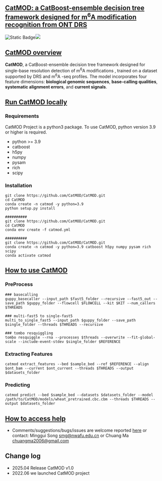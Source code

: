 ## [CatMOD: a CatBoost-ensemble decision tree framework designed for  m<sup>6</sup>A modification recognition from ONT DRS](https://cma2015.github.io/CatMOD)

![Static Badge](https://img.shields.io/badge/Linux-blue?logo=Linux&logoColor=white)![](https://camo.githubusercontent.com/cd1d74df39562c27a5d2700b62a3c29bf1fc8469f1485c36fba8a06336604a3f/68747470733a2f2f696d672e736869656c64732e696f2f62616467652f6c616e67756167652d707974686f6e2d626c75652e737667)

## [CatMOD overview](https://cma2015.github.io/CatMOD/)

<b>CatMOD</b>, a CatBoost-ensemble decision tree framework designed for single-base resolution detection of m<sup>6</sup>A modifications , trained on a dataset supported by DRS and m<sup>6</sup>A -seq profiles. The model incorporates four feature dimensions: <b>biological genomic sequences</b>, <b>base-calling qualities</b>, <b>systematic alignment errors</b>, and <b>current signals</b>.




## [Run CatMOD locally](https://cma2015.github.io/CatMOD/)
### Requirements
CatMOD Project is a python3 package. To use CatMOD, python version 3.9 or higher is required.

- python >= 3.9
- catboost
- h5py
- numpy
- pysam
- rich
- scipy

###  Installation
```
git clone https://github.com/CatMOD/CatMOD.git
cd CatMOD
conda create -n catmod -y python=3.9
python setup.py install

##########
git clone https://github.com/CatMOD/CatMOD.git
cd CatMOD
conda env create -f catmod.yml

##########
git clone https://github.com/CatMOD/CatMOD.git
conda create -n catmod -y python=3.9 catboost h5py numpy pysam rich scipy
conda activate catmod
```
## [How to use CatMOD](https://cma2015.github.io/CatMOD/)
### PreProcess
```
### basecalling
guppy_basecaller --input_path $fast5_folder --recursive --fast5_out --save_path $guppy_folder --flowcell $FLOWCELL --kit $KIT --num_callers $THREADS

### multi-fast5 to single-fast5
multi_to_single_fast5 --input_path $guppy_folder --save_path $single_folder --threads $THREADS --recursive

### tombo resquiggling
tombo resquiggle --rna --processes $threads --overwrite --fit-global-scale --include-event-stdev $single_folder $REFERENCE
```

### Extracting Features
```
catmod extract_features --bed $sample_bed --ref $REFERENCE --align $ont_bam --current $ont_current --threads $THREADS --output $datasets_folder
```

### Predicting
```
catmod predict --bed $sample_bed --datasets $datasets_folder --model /path/to/CatMOD/models/wheat_pretrained.cbc.cbm --threads $THREADS --output $datasets_folder
```

## [How to access help](https://cma2015.github.io/CatMOD/)
- Comments/suggestions/bugs/issues are welcome reported [here](https://github.com/cma2015/CatMOD/issues) or contact: Minggui Song smg@nwafu.edu.cn or Chuang Ma chuangma2006@gmail.com

## Change log
- 2025.04 Release CatMOD v1.0
- 2022.06 we launched CatMOD project
